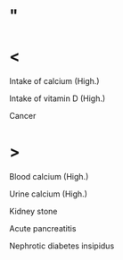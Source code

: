 # "

# <

Intake of calcium
(High.)

Intake of vitamin D
(High.)

Cancer

# >

Blood calcium
(High.)

Urine calcium
(High.)

Kidney stone

Acute pancreatitis

Nephrotic diabetes insipidus
